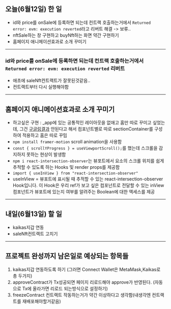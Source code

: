 ## 오늘(6월12일) 한 일

- id와 price를 onSale에 등록하면 되는데 컨트랙 호출하는거에서 `Returned error: evm: execution reverted`라고 리버트 해결 -> 보류..
- nftSale하는 창 구현하고 buyNft하는 화면 약간 구현하기
- 홈페이지 애니메이션효과로 소개 꾸미기

<hr />

### id와 price를 onSale에 등록하면 되는데 컨트랙 호출하는거에서 `Returned error: evm: execution reverted` 리버트

- 애초에 saleNft컨트랙트가 잘못된것같음..
- 컨트랙트부터 다시 실행해야함

<hr />

## 홈페이지 애니메이션효과로 소개 꾸미기

- 하고싶은 구현 : \_app에 있는 공통적인 레이아웃을 없애고 홈만 따로 꾸미고 싶었는데, 그건 [구글링결과](https://www.inflearn.com/questions/348134) 안된다고 해서 컴포넌트별로 따로 sectionContainer를 구성하여 적용하고 홈은 따로 꾸밈
- `npm install framer-motion` scroll animation을 사용함
- `const { scrollYProgress } = useViewportScroll();`를 했는데 스크롤을 감지하지 못하는 현상이 발생함
- `npm i react-intersection-observer`는 뷰포트에서 요소의 스크롤 위치를 쉽게 추적할 수 있도록 하는 Hooks 및 render props를 제공함
- `import { useInView } from "react-intersection-observer"`
- useInView = 뷰포트에 표시될 때 추적할 수 있는 react-intersection-observer Hook입니다. 이 Hook은 우리 ref가 보고 싶은 컴포넌트로 전달할 수 있는 inView컴포넌트가 뷰포트에 있는지 여부를 알려주는 Boolean에 대한 액세스를 제공

<hr />

## 내일(6월13일) 할 일

- kaikas지갑 연동
- saleNft컨트랙트 고치기

<hr />

## 프로젝트 완성까지 남은일로 예상되는 항목들

1. kaikas지갑 연동하도록 하기 (그러면 Connect Wallet은 MetaMask,Kaikas로 총 두가지)
2. approveContract가 Tx성공되면 페이지 리로드해야 approve가 반영된다. (자동으로 Tx에 올라가면 리로드 되는방식으로 설정하기)
3. freezeContract 컨트랙트 작동하는거가 약간 이상하다고 생각함(내생각엔 컨트랙트를 재배포해야할거같음)
